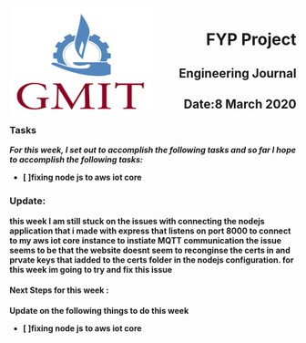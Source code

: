 

<img align="left" width="250" height="200" src="/gmit.png">

<h1 align="right"><b>FYP Project</h1>
<h2 align="right">Engineering Journal</h2>
<h2 align="right">Date:8 March 2020</h2>

### Tasks
 *For this week, I set out to accomplish the following tasks and so far I hope to accomplish the following tasks:*
 


- [ ]fixing node js to aws iot core 




 

<p></p>
<p></p>

### Update:
<p> this week I am still stuck on the issues with connecting the nodejs application that i made with express that listens on port 8000 to connect to my aws iot core instance to instiate MQTT communication 
the issue seems to be that the website doesnt seem to reconginse the certs in and prvate keys that iadded to the certs folder in the nodejs configuration. for this week im going to try and fix this issue 
 </p>

#### Next Steps for this week :

<p>Update on the following things to do this week</p>

- [ ]fixing node js to aws iot core 
